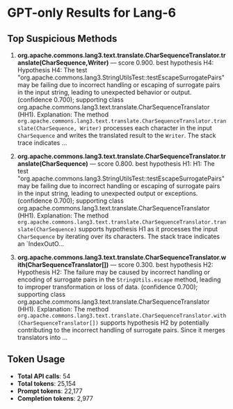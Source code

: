 # GPT-only Results for Lang-6

## Top Suspicious Methods

1. **org.apache.commons.lang3.text.translate.CharSequenceTranslator.translate(CharSequence,Writer)** — score 0.900. best hypothesis H4: Hypothesis H4: The test "org.apache.commons.lang3.StringUtilsTest::testEscapeSurrogatePairs" may be failing due to incorrect handling or escaping of surrogate pairs in the input string, leading to unexpected behavior or output. (confidence 0.700); supporting class org.apache.commons.lang3.text.translate.CharSequenceTranslator (HH1).
    Explanation: The method `org.apache.commons.lang3.text.translate.CharSequenceTranslator.translate(CharSequence, Writer)` processes each character in the input `CharSequence` and writes the translated result to the `Writer`. The stack trace indicates ...

2. **org.apache.commons.lang3.text.translate.CharSequenceTranslator.translate(CharSequence)** — score 0.800. best hypothesis H1: H1: The test "org.apache.commons.lang3.StringUtilsTest::testEscapeSurrogatePairs" may be failing due to incorrect handling or escaping of surrogate pairs in the input string, leading to unexpected output or exceptions. (confidence 0.700); supporting class org.apache.commons.lang3.text.translate.CharSequenceTranslator (HH1).
    Explanation: The method `org.apache.commons.lang3.text.translate.CharSequenceTranslator.translate(CharSequence)` supports hypothesis H1 as it processes the input `CharSequence` by iterating over its characters. The stack trace indicates an `IndexOutO...

3. **org.apache.commons.lang3.text.translate.CharSequenceTranslator.with(CharSequenceTranslator[])** — score 0.300. best hypothesis H2: Hypothesis H2: The failure may be caused by incorrect handling or encoding of surrogate pairs in the `StringUtils.escape` method, leading to improper transformation or loss of data. (confidence 0.700); supporting class org.apache.commons.lang3.text.translate.CharSequenceTranslator (HH1).
    Explanation: The method `org.apache.commons.lang3.text.translate.CharSequenceTranslator.with(CharSequenceTranslator[])` supports hypothesis H2 by potentially contributing to the incorrect handling of surrogate pairs. Since it merges translators into ...


## Token Usage

- **Total API calls**: 54
- **Total tokens**: 25,154
- **Prompt tokens**: 22,177
- **Completion tokens**: 2,977
